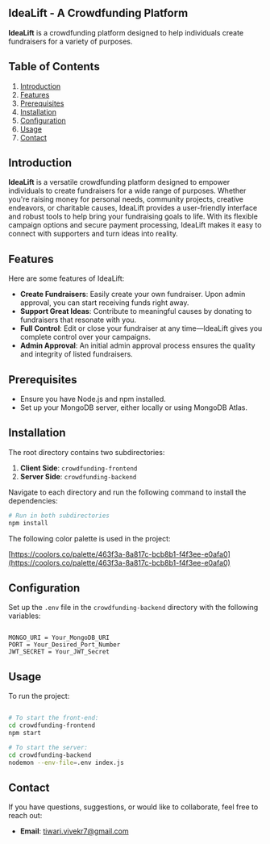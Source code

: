 ## IdeaLift - A Crowdfunding Platform

**IdeaLift** is a crowdfunding platform designed to help individuals create fundraisers for a variety of purposes.

## Table of Contents
1. [Introduction](#introduction)
2. [Features](#features)
3. [Prerequisites](#prerequisites)
4. [Installation](#installation)
5. [Configuration](#configuration)
6. [Usage](#usage)
7. [Contact](#contact)

## Introduction

**IdeaLift** is a versatile crowdfunding platform designed to empower individuals to create fundraisers for a wide range of purposes. Whether you're raising money for personal needs, community projects, creative endeavors, or charitable causes, IdeaLift provides a user-friendly interface and robust tools to help bring your fundraising goals to life. With its flexible campaign options and secure payment processing, IdeaLift makes it easy to connect with supporters and turn ideas into reality.

## Features

Here are some features of IdeaLift:

- **Create Fundraisers**: Easily create your own fundraiser. Upon admin approval, you can start receiving funds right away.
- **Support Great Ideas**: Contribute to meaningful causes by donating to fundraisers that resonate with you.
- **Full Control**: Edit or close your fundraiser at any time—IdeaLift gives you complete control over your campaigns.
- **Admin Approval**: An initial admin approval process ensures the quality and integrity of listed fundraisers.

## Prerequisites

- Ensure you have Node.js and npm installed.
- Set up your MongoDB server, either locally or using MongoDB Atlas.

## Installation

The root directory contains two subdirectories:

1. **Client Side**: `crowdfunding-frontend`
2. **Server Side**: `crowdfunding-backend`

Navigate to each directory and run the following command to install the dependencies:

```bash
# Run in both subdirectories
npm install
```

The following color palette is used in the project:

[https://coolors.co/palette/463f3a-8a817c-bcb8b1-f4f3ee-e0afa0](https://coolors.co/palette/463f3a-8a817c-bcb8b1-f4f3ee-e0afa0)

## Configuration

Set up the `.env` file in the `crowdfunding-backend` directory with the following variables:

```

MONGO_URI = Your_MongoDB_URI
PORT = Your_Desired_Port_Number
JWT_SECRET = Your_JWT_Secret

```

## Usage

To run the project:

```bash

# To start the front-end:
cd crowdfunding-frontend
npm start

# To start the server:
cd crowdfunding-backend
nodemon --env-file=.env index.js

```

## Contact

If you have questions, suggestions, or would like to collaborate, feel free to reach out:

- **Email**: [tiwari.vivekr7@gmail.com](mailto:tiwari.vivekr7@gmail.com)
